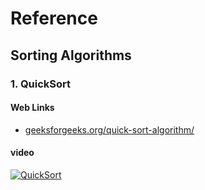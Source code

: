 # Reference

## Sorting Algorithms

### 1. **QuickSort**

#### Web Links
* [geeksforgeeks.org/quick-sort-algorithm/](https://www.geeksforgeeks.org/quick-sort-algorithm/)

#### video

 [![QuickSort](https://img.youtube.com/vi/COk73cpQbFQ/0.jpg)](https://www.youtube.com/watch?v=COk73cpQbFQ)